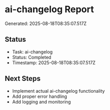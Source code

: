 # ai-changelog Report

Generated: 2025-08-18T08:35:07.517Z

## Status
- Task: ai-changelog
- Status: Completed
- Timestamp: 2025-08-18T08:35:07.517Z

## Next Steps
- Implement actual ai-changelog functionality
- Add proper error handling
- Add logging and monitoring
